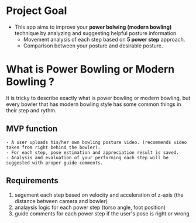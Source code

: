 # Project Goal

- This app aims to improve your **power bolwing (modern bowling)** technique by analyzing and suggesting helpful posture information.
  - Movement analysis of each step based on **5 power step** approach. 
  - Comparison between your posture and desirable posture.
 
# What is Power Bowling or Modern Bowling ?
It is tricky to describe exactly what is power bowling or modern bowling, but every bowler that has modern bowling style has some common things in their step and rythm.

## MVP function
    - A user uploads his/her own bowling posture video. (recommends video taken from right behind the bowler).
    - For each step, pose estimation and appreciation result is saved.
    - Analysis and evaluation of your performing each step will be suggested with proper guide comments.

## Requirements

1. segement each step based on velocity and acceleration of z-axis (the distance between camera and bowler)
2. analaysis logic for each power step (torso angle, foot position)
3. guide comments for each power step if the user's pose is right or wrong
  
